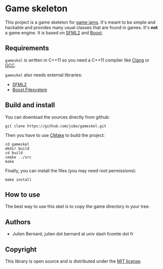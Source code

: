# Game skeleton

This project is a game skeleton for [game jams](http://en.wikipedia.org/wiki/Game_jam). It's meant to be simple and hackable and provides many usual classes that are found in games. It's **not** a game engine. It is based on [SFML2](http://sfml-dev.org/) and [Boost](http://www.boost.org/).

## Requirements

`gameskel` is written in C++11 so you need a C++11 compiler like [Clang](http://clang.llvm.org/) or [GCC](http://gcc.gnu.org/).

`gameskel` also needs external libraries:

* [SFML2](http://www.sfml-dev.org/)
* [Boost.Filesystem](http://www.boost.org/libs/filesystem/)


## Build and install

You can download the sources directly from github:

    git clone https://github.com/jube/gameskel.git

Then you have to use [CMake](http://www.cmake.org/) to build the project:

    cd gameskel
    mkdir build
    cd build
    cmake ../src
    make

Finally, you can install the files (you may need root permissions):

    make install

## How to use

The best way to use this skel is to copy the game directory in your tree.

## Authors

- Julien Bernard, julien dot bernard at univ dash fcomte dot fr


## Copyright

This library is open source and is distributed under the [MIT license](http://opensource.org/licenses/MIT).
